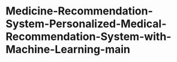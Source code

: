 # Medicine-Recommendation-System-Personalized-Medical-Recommendation-System-with-Machine-Learning-main